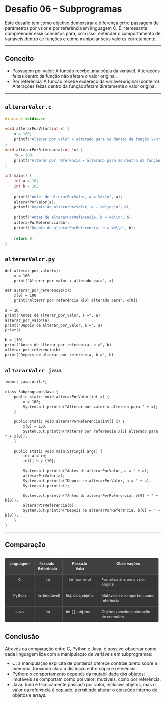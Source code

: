 # Desafio 06 – Subprogramas

Este desafio tem como objetivo demonstrar a diferença entre passagem de parâmetros por valor e por referência em linguagem C. É interessante compreender esse conceitos para, com isso, entender o comportamento de variáveis dentro de funções e como manipular seus valores corretamente.

---

## Conceito

- Passagem por valor: A função recebe uma cópia da variável. Alterações feitas dentro da função não afetam o valor original.
- Por referência: A função recebe endereço da variável original (ponteiro). Alterações feitas dentro da função afetam diretamente o valor original.

---

## `alterarValor.c`

```c
#include <stdio.h>

void alterarPorValor(int x) {
    x = 100;
    printf("Alterar por valor x alterado para %d dentro da função.\\n", x);
}
void alterarPorReferencia(int *x) {
    *x = 100;
    printf("Alterar por referencia x alterado para %d dentro da função.\\n", *x);
}

int main() {
    int a = 10;
    int b = 10;

    printf("Antes de alterarPorValor, a = %d\\n", a);
    alterarPorValor(a);
    printf("Depois de alterarPorValor, a = %d\\n\\n", a);

    printf("Antes de alterarPorReferencia, b = %d\\n", b);
    alterarPorReferencia(&b);
    printf("Depois de alterarPorReferencia, b = %d\\n", b);

    return 0;
}

```

## `alterarValor.py`

```
def alterar_por_valor(x):
    x = 100
    print("Alterar por valor x alterado para", x)

def alterar_por_referencia(x):
    x[0] = 100
    print("Alterar por referência x[0] alterado para", x[0])

a = 10
print("Antes de alterar_por_valor, a =", a)
alterar_por_valor(a)
print("Depois de alterar_por_valor, a =", a)
print()

b = [10]
print("Antes de alterar_por_referencia, b =", b)
alterar_por_referencia(b)
print("Depois de alterar_por_referencia, b =", b)

```

## `alterarValor.java`

```
import java.util.*;

class SubprogramasJava {
    public static void alterarPorValor(int x) {
        x = 100;
        System.out.println("Alterar por valor x alterado para " + x);
    }

    public static void alterarPorReferencia(int[] x) {
        x[0] = 100;
        System.out.println("Alterar por referencia x[0] alterado para " + x[0]);
    }

    public static void main(String[] args) {
        int a = 10;
        int[] b = {10};

        System.out.println("Antes de alterarPorValor, a = " + a);
        alterarPorValor(a);
        System.out.println("Depois de alterarPorValor, a = " + a);
        System.out.println();

        System.out.println("Antes de alterarPorReferencia, b[0] = " + b[0]);
        alterarPorReferencia(b);
        System.out.println("Depois de alterarPorReferencia, b[0] = " + b[0]);
    }
}

```
---
## Comparação
![tabela-comparacao](tabela3.png)
---
## Conclusão
Através da comparação entre C, Python e Java, é possível observar como cada linguagem lida com a manipulação de variáveis em subprogramas:

- C: a manipulação explícita de ponteiros oferece controle direto sobre a memória, tornando clara a distinção entre cópia e referência.
- Python: o comportamento depende da mutabilidade dos objetos: imutáveis se comportam como por valor; mutáveis, como por referência.
- Java: tudo é tecnicamente passado por valor, inclusive objetos, mas o valor da referência é copiado, permitindo alterar o conteúdo interno de objetos e arrays.
